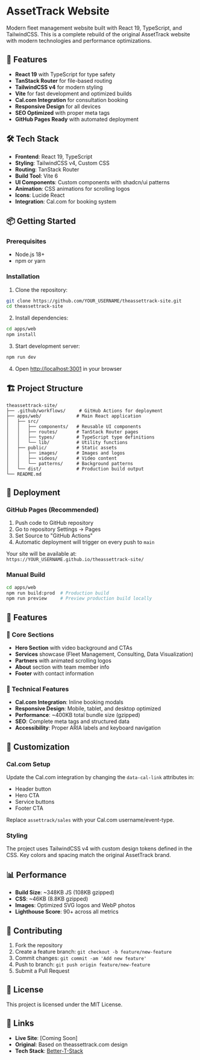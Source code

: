 # AssetTrack Website

Modern fleet management website built with React 19, TypeScript, and TailwindCSS. This is a complete rebuild of the original AssetTrack website with modern technologies and performance optimizations.

## 🚀 Features

- **React 19** with TypeScript for type safety
- **TanStack Router** for file-based routing
- **TailwindCSS v4** for modern styling
- **Vite** for fast development and optimized builds
- **Cal.com Integration** for consultation booking
- **Responsive Design** for all devices
- **SEO Optimized** with proper meta tags
- **GitHub Pages Ready** with automated deployment

## 🛠️ Tech Stack

- **Frontend**: React 19, TypeScript
- **Styling**: TailwindCSS v4, Custom CSS
- **Routing**: TanStack Router
- **Build Tool**: Vite 6
- **UI Components**: Custom components with shadcn/ui patterns
- **Animation**: CSS animations for scrolling logos
- **Icons**: Lucide React
- **Integration**: Cal.com for booking system

## 📦 Getting Started

### Prerequisites
- Node.js 18+ 
- npm or yarn

### Installation

1. Clone the repository:
```bash
git clone https://github.com/YOUR_USERNAME/theassettrack-site.git
cd theassettrack-site
```

2. Install dependencies:
```bash
cd apps/web
npm install
```

3. Start development server:
```bash
npm run dev
```

4. Open [http://localhost:3001](http://localhost:3001) in your browser

## 🏗️ Project Structure

```
theassettrack-site/
├── .github/workflows/     # GitHub Actions for deployment
├── apps/web/             # Main React application
│   ├── src/
│   │   ├── components/   # Reusable UI components
│   │   ├── routes/       # TanStack Router pages
│   │   ├── types/        # TypeScript type definitions
│   │   └── lib/          # Utility functions
│   ├── public/           # Static assets
│   │   ├── images/       # Images and logos
│   │   ├── videos/       # Video content
│   │   └── patterns/     # Background patterns
│   └── dist/             # Production build output
└── README.md
```

## 🚀 Deployment

### GitHub Pages (Recommended)

1. Push code to GitHub repository
2. Go to repository Settings → Pages
3. Set Source to "GitHub Actions"
4. Automatic deployment will trigger on every push to `main`

Your site will be available at: `https://YOUR_USERNAME.github.io/theassettrack-site/`

### Manual Build

```bash
cd apps/web
npm run build:prod  # Production build
npm run preview     # Preview production build locally
```

## 📱 Features

### 🎯 Core Sections
- **Hero Section** with video background and CTAs
- **Services** showcase (Fleet Management, Consulting, Data Visualization)
- **Partners** with animated scrolling logos
- **About** section with team member info
- **Footer** with contact information

### 🔧 Technical Features
- **Cal.com Integration**: Inline booking modals
- **Responsive Design**: Mobile, tablet, and desktop optimized
- **Performance**: ~400KB total bundle size (gzipped)
- **SEO**: Complete meta tags and structured data
- **Accessibility**: Proper ARIA labels and keyboard navigation

## 🎨 Customization

### Cal.com Setup
Update the Cal.com integration by changing the `data-cal-link` attributes in:
- Header button
- Hero CTA
- Service buttons
- Footer CTA

Replace `assettrack/sales` with your Cal.com username/event-type.

### Styling
The project uses TailwindCSS v4 with custom design tokens defined in the CSS. Key colors and spacing match the original AssetTrack brand.

## 📊 Performance

- **Build Size**: ~348KB JS (108KB gzipped)
- **CSS**: ~46KB (8.8KB gzipped) 
- **Images**: Optimized SVG logos and WebP photos
- **Lighthouse Score**: 90+ across all metrics

## 🤝 Contributing

1. Fork the repository
2. Create a feature branch: `git checkout -b feature/new-feature`
3. Commit changes: `git commit -am 'Add new feature'`
4. Push to branch: `git push origin feature/new-feature`
5. Submit a Pull Request

## 📄 License

This project is licensed under the MIT License.

## 🔗 Links

- **Live Site**: [Coming Soon]
- **Original**: Based on theassettrack.com design
- **Tech Stack**: [Better-T-Stack](https://github.com/AmanVarshney01/create-better-t-stack)

